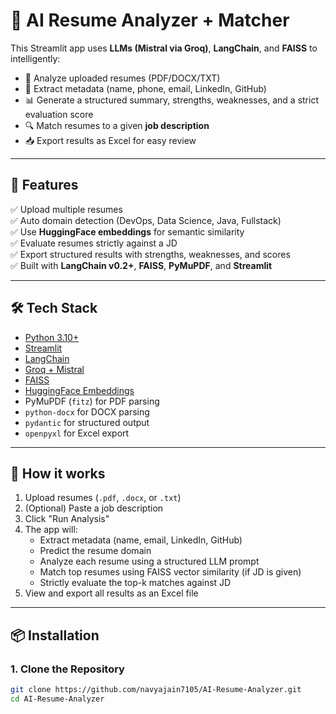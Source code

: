 # 🧠 AI Resume Analyzer + Matcher

This Streamlit app uses **LLMs (Mistral via Groq)**, **LangChain**, and **FAISS** to intelligently:

- 📄 Analyze uploaded resumes (PDF/DOCX/TXT)
- 🧠 Extract metadata (name, phone, email, LinkedIn, GitHub)
- 📊 Generate a structured summary, strengths, weaknesses, and a strict evaluation score
- 🔍 Match resumes to a given **job description**
- 📥 Export results as Excel for easy review

---

## 🚀 Features

✅ Upload multiple resumes  
✅ Auto domain detection (DevOps, Data Science, Java, Fullstack)  
✅ Use **HuggingFace embeddings** for semantic similarity  
✅ Evaluate resumes strictly against a JD  
✅ Export structured results with strengths, weaknesses, and scores  
✅ Built with **LangChain v0.2+**, **FAISS**, **PyMuPDF**, and **Streamlit**

---

## 🛠️ Tech Stack

- [Python 3.10+](https://www.python.org/)
- [Streamlit](https://streamlit.io/)
- [LangChain](https://www.langchain.com/)
- [Groq + Mistral](https://groq.com/)
- [FAISS](https://github.com/facebookresearch/faiss)
- [HuggingFace Embeddings](https://huggingface.co/sentence-transformers/all-MiniLM-L6-v2)
- PyMuPDF (`fitz`) for PDF parsing
- `python-docx` for DOCX parsing
- `pydantic` for structured output
- `openpyxl` for Excel export

---

## 🧪 How it works

1. Upload resumes (`.pdf`, `.docx`, or `.txt`)
2. (Optional) Paste a job description
3. Click "Run Analysis"
4. The app will:
    - Extract metadata (name, email, LinkedIn, GitHub)
    - Predict the resume domain
    - Analyze each resume using a structured LLM prompt
    - Match top resumes using FAISS vector similarity (if JD is given)
    - Strictly evaluate the top-k matches against JD
5. View and export all results as an Excel file

---

## 📦 Installation

### 1. Clone the Repository

```bash
git clone https://github.com/navyajain7105/AI-Resume-Analyzer.git
cd AI-Resume-Analyzer
